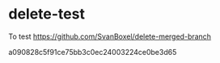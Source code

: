 # delete-test

To test https://github.com/SvanBoxel/delete-merged-branch


a090828c5f91ce75bb3c0ec24003224ce0be3d65
